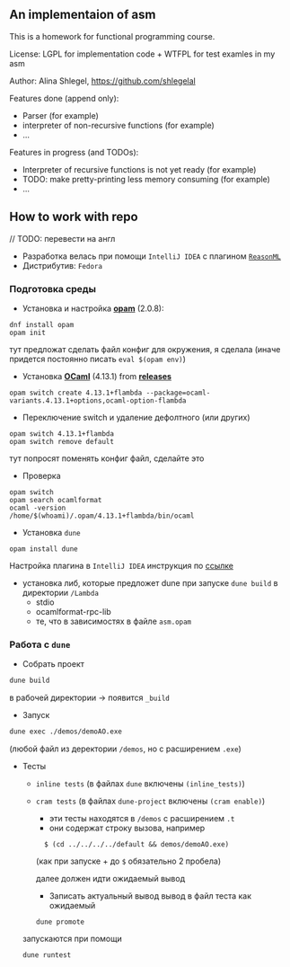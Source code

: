 ## An implementaion of asm

This is a homework for functional programming course.

License: LGPL for implementation code + WTFPL for test examles in my asm

Author: Alina Shlegel, https://github.com/shlegelal

Features done (append only):

- Parser  (for example)
- interpreter of non-recursive functions (for example)
- ...

Features in progress (and TODOs):

- Interpreter of recursive functions is not yet ready  (for example)
- TODO: make pretty-printing less memory consuming (for example)
- ...

## How to work with repo 
// TODO: перевести на англ

- Pазработка велась при помощи `IntelliJ IDEA` с
  плагином [`ReasonML`](https://plugins.jetbrains.com/plugin/9440-reasonml)
- Дистрибутив: `Fedora`

### Подготовка среды

- Установка и настройка [__opam__](https://ocaml.org/docs/install.html) (2.0.8):

```shell 
dnf install opam 
opam init
```

тут предложат сделать файл конфиг для окружения, я сделала (иначе придется постоянно писать `eval $(opam env)`)

- Установка [__OCaml__](https://ocaml.org/docs/install.html) (4.13.1) from [__releases__](https://ocaml.org/releases/)

```shell 
opam switch create 4.13.1+flambda --package=ocaml-variants.4.13.1+options,ocaml-option-flambda
```

- Переключение switch и удаление дефолтного (или других)

```shell 
opam switch 4.13.1+flambda
opam switch remove default
```

тут попросят поменять конфиг файл, сделайте это

- Проверка

```shell 
opam switch
opam search ocamlformat
ocaml -version 
/home/$(whoami)/.opam/4.13.1+flambda/bin/ocaml
```

- Установка `dune`

```shell 
opam install dune
```

Настройка плагина в `IntelliJ IDEA` инструкция
по [ссылке](https://giraud.github.io/reasonml-idea-plugin/docs/language-support/ocaml)

+ установка либ, которые предложет dune при запуске `dune build` в директории `/Lambda`
    + stdio
    + ocamlformat-rpc-lib
    + те, что в зависимостях в файле `asm.opam`

### Работа с `dune`

+ Собрать проект

```sh 
dune build 
``` 

в рабочей директории -> появится `_build`

+ Запуск

```sh 
dune exec ./demos/demoAO.exe
``` 

(любой файл из деректории `/demos`, но с расширением `.exe`)

+ Тесты

    - `inline tests` (в файлах `dune` включены `(inline_tests)`)

    - `cram tests` (в файлах `dune-project` включены `(cram enable)`)
        - эти тесты находятся в `/demos` с расширением `.t`
        - они содержат строку вызова, например
      ```  
        $ (cd ../../../../default && demos/demoAO.exe) 
      ```
      (как при запуске + до `$` обязательно 2 пробела)

      далее должен идти ожидаемый вывод
        + Записать актуальный вывод вывод в файл теста как ожидаемый
      ```shell
      dune promote
      ```

  запускаются при помощи

    ```sh 
    dune runtest
    ```



